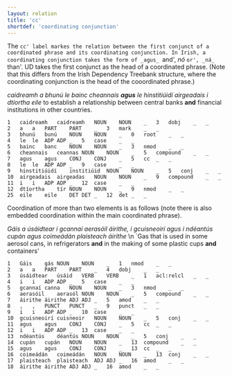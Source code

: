 ```yaml
---
layout: relation
title: 'cc'
shortdef: 'coordinating conjunction'
---
```


The `cc' label markes the relation between the first conjunct of a coordinated phrase and its coordinating conjunction. In Irish, a coordinating conjunction takes the form of _agus_ `and', _nó_ `or', _ná_ `than'.
UD takes the first conjunct as the head of a coordinated phrase. (Note that this differs from the Irish Dependency Treebank structure, where the coordinating conjunction is the head of the cooordinated phrase.)

_caidreamh a bhunú le bainc cheannais <b>agus</b> le hinstitiúidí airgeadais i dtíortha eile_ to establish a relationship between central banks <b>and</b> financial institutions in other countries.

~~~ conllx
1	caidreamh	caidreamh	NOUN	NOUN	_	3	dobj	_	_
2	a	a	PART	PART	_	3	mark	_	_
3	bhunú	bunú	NOUN	NOUN	_	0	root	_	_
4	le	le	ADP	ADP	_	5	case	_	_
5	bainc	banc	NOUN	NOUN	_	3	nmod	_	_
6	cheannais	ceannas	NOUN	NOUN	_	5	compound	_	_
7	agus	agus	CONJ	CONJ	_	5	cc	_	_
8	le	le	ADP	ADP	_	9	case	_	_
9	hinstitiúidí	institiúid	NOUN	NOUN	_	5	conj	_	_
10	airgeadais	airgeadas	NOUN	NOUN	_	9	compound	_	_
11	i	i	ADP	ADP	_	12	case	_	_
12	dtíortha	tír	NOUN	NOUN	_	9	nmod	_	_
25	eile	eile	DET	DET	_	12	det	_	_
~~~


Coordination of more than two elements is as follows (note there is also embedded coordination within the main coordinated phrase).

_Gáis a úsáidtear i gcannaí aerasóil áirithe, i gcuisneoirí agus i ndéantús cupán agus coimeádán plaisteach áirithe_ \n `Gas that is used in some aerosol cans, in refrigerators <b>and</b> in the making of some plastic cups <b>and</b> containers'

~~~ conllx
1	Gáis	gás	NOUN	NOUN	_	1	nmod	_	_
2	a	a	PART	PART	_	4	dobj	_	_
3	úsáidtear	úsáid	VERB	VERB	_	1	acl:relcl	_	_
4	i	i	ADP	ADP	_	5	case	_	_
5	gcannaí	canna	NOUN	NOUN	_	3	nmod	_	_
6	aerasóil	aerasól	NOUN	NOUN	_	5	compound	_	_
7	áirithe	áirithe	ADJ	ADJ	_	5	amod	_	_
8	,	,	PUNCT	PUNCT	_	9	punct	_	_
9	i	i	ADP	ADP	_	10	case	_	_
10	gcuisneoirí	cuisneoir	NOUN	NOUN	_	5	conj	_	_
11	agus	agus	CONJ	CONJ	_	5	cc	_	_
12	i	i	ADP	ADP	_	13	case	_	_
13	ndéantús	déantús	NOUN	NOUN	_	5	conj	_	_
14	cupán	cupán	NOUN	NOUN	_	13	compound	_	_
15	agus	agus	CONJ	CONJ	_	13	cc	_	_
16	coimeádán	coimeádán	NOUN	NOUN	_	13	conj	_	_
17	plaisteach	plaisteach	ADJ	ADJ	_	16	amod	_	_
18	áirithe	áirithe	ADJ	ADJ	_	16	amod	_	_
~~~


